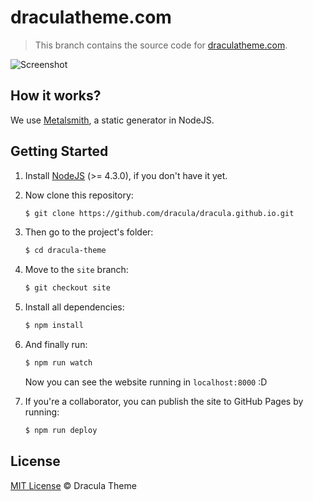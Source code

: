 # draculatheme.com

> This branch contains the source code for [draculatheme.com](https://draculatheme.com).

![Screenshot](https://cloud.githubusercontent.com/assets/398893/15063871/bd2a9396-1302-11e6-9a14-1048c9e6ba4c.png)

## How it works?

We use [Metalsmith](http://www.metalsmith.io/), a static generator in NodeJS.

## Getting Started

1. Install [NodeJS](http://nodejs.org/download/) (>= 4.3.0), if you don't have it yet.

2. Now clone this repository:

    ```sh
    $ git clone https://github.com/dracula/dracula.github.io.git
    ```

3. Then go to the project's folder:

    ```sh
    $ cd dracula-theme
    ```

4. Move to the `site` branch:

    ```sh
    $ git checkout site
    ```

5. Install all dependencies:

    ```sh
    $ npm install
    ```

5. And finally run:

    ```sh
    $ npm run watch
    ```
   Now you can see the website running in `localhost:8000` :D

6. If you're a collaborator, you can publish the site to GitHub Pages by running:

    ```sh
    $ npm run deploy
    ```

## License

[MIT License](./LICENSE) © Dracula Theme
